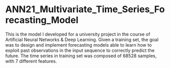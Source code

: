 # ANN21_Multivariate_Time_Series_Forecasting_Model

This is the model I developed for a university project in the course of Artificial Neural Networks & Deep Learning. 
Given a training set, the goal was to design and implement forecasting models able to learn how to exploit past observations in the input sequence to correctly predict the future. 
The time series in training set was composed of 68528 samples, with 7 different features.
